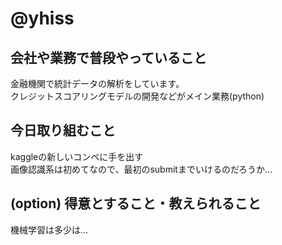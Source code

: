 # @yhiss

## 会社や業務で普段やっていること

金融機関で統計データの解析をしています。  
クレジットスコアリングモデルの開発などがメイン業務(python)

## 今日取り組むこと

kaggleの新しいコンペに手を出す  
画像認識系は初めてなので、最初のsubmitまでいけるのだろうか...

## (option) 得意とすること・教えられること  
機械学習は多少は...
